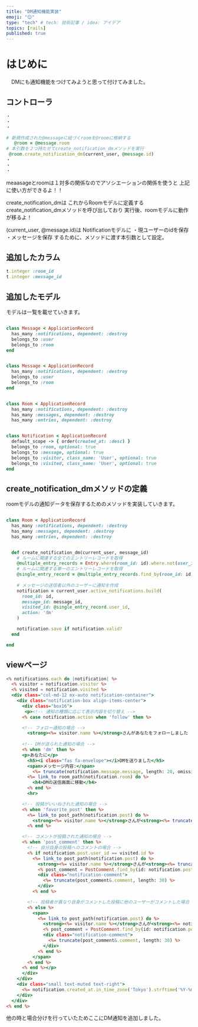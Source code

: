 ```yaml
---
title: "DM通知機能実装"
emoji: "😊"
type: "tech" # tech: 技術記事 / idea: アイデア
topics: [rails]
published: true
---
```


# はじめに
　DMにも通知機能をつけてみようと思って付けてみました。

## コントローラ
```html:app/controllers/public/messages_controller.rb
・
・
・

# 新規作成された@messageに紐づくroomを@roomに格納する
   @room = @message.room
# 本引数を２つ持たせてcreate_notification_dmメソッドを実行
 @room.create_notification_dm(current_user, @message.id)
・
・
・

```
meaasageとroomは１対多の関係なのでアソシエーションの関係を使うと
上記に使い方ができるよ！！

create_notification_dmは
これからRoomモデルに定義する
create_notification_dmメソッドを呼び出しており
実行後、roomモデルに動作が移るよ！

(current_user, @message.id)は
Notificationモデルに
・現ユーザーのidを保存
・メッセージを保存
するために、メソッドに渡す本引数として設定。

## 追加したカラム

```html:model.rb
t.integer :room_id
t.integer :message_id
```

## 追加したモデル
モデルは一覧を載せていきます。
```html:app/models/message.rb

class Message < ApplicationRecord
  has_many :notifications, dependent: :destroy
  belongs_to :user
  belongs_to :room
end


```

```html:app/models/message.rb

class Message < ApplicationRecord
  has_many :notifications, dependent: :destroy
  belongs_to :user
  belongs_to :room
end


```

```html:app/models/room.rb

class Room < ApplicationRecord
  has_many :notifications, dependent: :destroy
  has_many :messages, dependent: :destroy
  has_many :entries, dependent: :destroy


```

```html:app/models/notification.rb

class Notification < ApplicationRecord
  default_scope -> { order(created_at: :desc) }
  belongs_to :room, optional: true
  belongs_to :message, optional: true
  belongs_to :visitor, class_name: 'User', optional: true
  belongs_to :visited, class_name: 'User', optional: true
end


```

## create_notification_dmメソッドの定義

roomモデルの通知データを保存するためのメソッドを実装していきます。

```html:app/models/room.rb

class Room < ApplicationRecord
  has_many :notifications, dependent: :destroy
  has_many :messages, dependent: :destroy
  has_many :entries, dependent: :destroy


  def create_notification_dm(current_user, message_id)
    # ルームに関連する全てのエントリーレコードを取得
    @multiple_entry_records = Entry.where(room_id: id).where.not(user_id: current_user.id)
    # ルームに関連する単一のエントリーレコードを取得
    @single_entry_record = @multiple_entry_records.find_by(room_id: id)
    
    # メッセージの送信者以外のユーザーに通知を作成
    notification = current_user.active_notifications.build(
      room_id: id,
      message_id: message_id,
      visited_id: @single_entry_record.user_id,
      action: 'dm'
    )

    notification.save if notification.valid?
  end

end


```

## viewページ
```html:app/views/notifications/_notification.html.erb
<% notifications.each do |notification| %>
  <% visitor = notification.visitor %>
  <% visited = notification.visited %>
  <div class="col-md-12 mx-auto notification-container">
    <div class="notification-box align-items-center">
      <div class="box16">
       <p><!-- 通知の種類に応じて表示内容を切り替え -->
      <% case notification.action when 'follow' then %>

      <!-- フォロー通知の場合 -->
        <strong><%= visitor.name %></strong>さんがあなたをフォローしました
      
      <!-- DMが送られた通知の場合 -->
      <% when 'dm' then %>
      <p>あなたに</p>
        <h5><i class="fas fa-envelope"></i>DMを送りました</h5>
        <span>メッセージ内容:</span>
          <%= truncate(notification.message.message, length: 20, omission: '... (一部表示)') %>
        <%= link_to room_path(notification.room) do %>
          <h4>DMの送信画面に移動</h4>
        <% end %>
        <hr>

      <!-- 投稿がいいねされた通知の場合 -->
      <% when 'favorite_post' then %>
        <%= link_to post_path(notification.post) do %>
          <strong><%= visitor.name %></strong>さんが<strong><%= truncate(notification.post.text, length: 10) %></strong>の投稿にいいねしました
        <% end %>

      <!-- コメントが投稿された通知の場合 -->
      <% when 'post_comment' then %>
        <!-- 自分自身の投稿へのコメントの場合 -->
        <% if notification.post.user_id == visited.id %>
          <%= link_to post_path(notification.post) do %>
            <strong><%= visitor.name %></strong>さんが<strong><%= truncate(notification.post.text, length: 10) %></strong>の投稿にコメントしました
            <% post_comment = PostComment.find_by(id: notification.post_comment_id) %>
            <div class="notification-comment">
              <%= truncate(post_comment&.comment, length: 30) %>
            </div>
          <% end %>

        <!-- 投稿者が異なり自身がコメントした投稿に他のユーザーがコメントした場合 -->
        <% else %>
          <span>
            <%= link_to post_path(notification.post) do %>
              <strong><%= visitor.name %></strong>さんが<strong><%= notification.post.user.name + 'さんの投稿' %></strong>にコメントしました
              <% post_comment = PostComment.find_by(id: notification.post_comment_id) %>
              <div class="notification-comment">
                <%= truncate(post_comment&.comment, length: 30) %>
              </div>
            <% end %>
          </span>
        <% end %>
      <% end %></p>
      </div>
    </div>
    <div class="small text-muted text-right">
      <%= notification.created_at.in_time_zone('Tokyo').strftime('%Y-%m-%d') %>
    </div>
  </div>
<% end %>
```
他の時と場合分けを行っていたためここにDM通知を追加しました。







